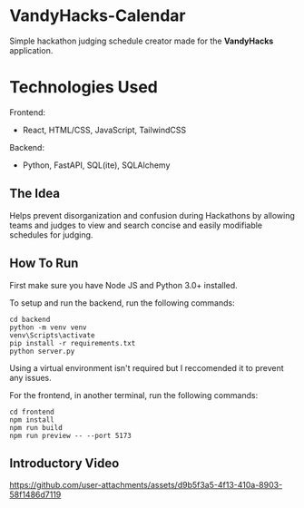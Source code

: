 # VandyHacks-Calendar

Simple hackathon judging schedule creator made for the **VandyHacks** application.

# Technologies Used

Frontend:
- React, HTML/CSS, JavaScript, TailwindCSS

Backend:
- Python, FastAPI, SQL(ite), SQLAlchemy

## The Idea

Helps prevent disorganization and confusion during Hackathons by allowing teams and judges to view and search concise and easily modifiable schedules for judging.

## How To Run

First make sure you have Node JS and Python 3.0+ installed.

To setup and run the backend, run the following commands:
```
cd backend
python -m venv venv
venv\Scripts\activate
pip install -r requirements.txt
python server.py
```
Using a virtual environment isn't required but I reccomended it to prevent any issues.  

For the frontend, in another terminal, run the following commands:
```
cd frontend
npm install
npm run build
npm run preview -- --port 5173
```

## Introductory Video

https://github.com/user-attachments/assets/d9b5f3a5-4f13-410a-8903-58f1486d7119




